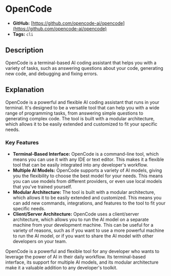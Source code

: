 # OpenCode

- **GitHub:** [https://github.com/opencode-ai/opencode](https://github.com/opencode-ai/opencode)
- **Tags:** `cli`

## Description

OpenCode is a terminal-based AI coding assistant that helps you with a variety of tasks, such as answering questions about your code, generating new code, and debugging and fixing errors.

## Explanation

OpenCode is a powerful and flexible AI coding assistant that runs in your terminal. It's designed to be a versatile tool that can help you with a wide range of programming tasks, from answering simple questions to generating complex code. The tool is built with a modular architecture, which allows it to be easily extended and customized to fit your specific needs.

### Key Features

*   **Terminal-Based Interface:** OpenCode is a command-line tool, which means you can use it with any IDE or text editor. This makes it a flexible tool that can be easily integrated into any developer's workflow.
*   **Multiple AI Models:** OpenCode supports a variety of AI models, giving you the flexibility to choose the best model for your needs. This means you can use models from different providers, or even use local models that you've trained yourself.
*   **Modular Architecture:** The tool is built with a modular architecture, which allows it to be easily extended and customized. This means you can add new commands, integrations, and features to the tool to fit your specific needs.
*   **Client/Server Architecture:** OpenCode uses a client/server architecture, which allows you to run the AI model on a separate machine from your development machine. This can be useful for a variety of reasons, such as if you want to use a more powerful machine to run the AI model, or if you want to share the AI model with other developers on your team.

OpenCode is a powerful and flexible tool for any developer who wants to leverage the power of AI in their daily workflow. Its terminal-based interface, its support for multiple AI models, and its modular architecture make it a valuable addition to any developer's toolkit.
